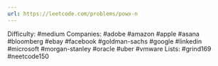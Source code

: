 ```yaml
---
url: https://leetcode.com/problems/powx-n
---
```


Difficulty: #medium
Companies: #adobe #amazon #apple #asana #bloomberg #ebay #facebook #goldman-sachs #google #linkedin #microsoft #morgan-stanley #oracle #uber #vmware
Lists: #grind169 #neetcode150